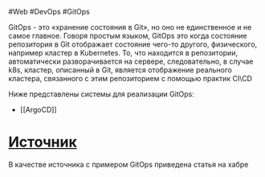 #Web #DevOps  #GitOps

GitOps - это «хранение состояния в Git», но оно не единственное и не самое главное. Говоря простым языком, GitOps это когда состояние репозитория в Git отображает состояние чего-то другого, физического, например кластер в Kubernetes. То, что находится в репозитории, автоматически разворачивается на сервере, следовательно, в случае k8s, кластер, описанный в Git, является отображение реального кластера, связанного с этим репозиторием с помощью практик CI\CD

Ниже представлены системы для реализации GitOps:
- [[ArgoCD]]
# [Источник](https://habr.com/ru/companies/oleg-bunin/articles/690544/)
В качестве источника с примером GitOps приведена статья на хабре

